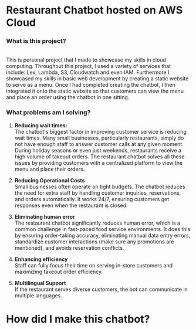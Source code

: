 <h1> Restaurant Chatbot hosted on AWS Cloud </h1>

<h3> What is this project? </h3>
<br>
This is personal project that I made to showcase my skills in cloud computing. Throughout this project, I used a variety of services that include: Lex, Lambda, S3, Cloudwatch and even IAM. Furthermore I showcased my skills in basic web development by creating a static website to serve as a menu. Once I had completed creating the chatbot, I then integrated it onto the static website so that customers can view the menu and place an order using the chatbot in one sitting. 

<h3> What problems am I solving? </h3>

1. __Reducing wait times:__ <br>
   The chatbot's biggest factor in improving customer service is reducing wait times. Many small businesses, particularly restaurants, simply do not have enough staff to answer customer calls at any given moment. During holiday seasons or even just weekends, restaurants receive a high volume of takeout orders. The restaurant chatbot solves all these issues by providing customers with a centralized platform to view the menu and place their orders.

2. __Reducing Operational Costs__ <br>
   Small businesses often operate on tight budgets. The chatbot reduces the need for extra staff by handling customer inquiries, reservations, and orders automatically. It works 24/7, ensuring customers get responses even when the restaurant is closed.

3. __Eliminating human error__ <br>
   The restaurant chatbot significantly reduces human error, which is a common challenge in fast-paced food service environments. It does this by ensuring order-taking accuracy, eliminating manual data entry errors, standardize customer interactions (make sure any promotions are mentioned), and avoids reservation conflicts.
   
4. __Enhancing efficiency__ <br>
   Staff can fully focus their time on serving in-store customers and maximizing takeout order efficiency.

5. __Multilingual Support__ <br>
   If the restaurant serves diverse customers, the bot can communicate in multiple languages.

<h1> How did I make this chatbot? </h1>
